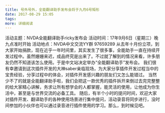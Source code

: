 ```yaml
---
title: 号外号外，全能翻译助手发布会将于九月6号矩形
date: 2017-08-29 15:05
tags:
more: 详细阅读
---
```

活动主题：NVDA全能翻译助手ricky发布会
活动时间：17年9月6日（星期三）晚九点准时开始
活动地点：NVDA中文交流YY群 97659289
从去年十月份立项，到大家开始捐款，现在近乎一年时间里，其实发生了很多事，全能助手一直在持续开发过程中。虽然姗姗来迟，成品终究是出来了。不过就了解到的情况来看，许多朋友仍然不知道该怎么使用。于是中文站决定举办“全能翻译助手”发布会。
我们很有幸邀请到这次插件开发的大神saber亲临现场，为大家分享插件开发过程当中的宝贵经验，分享过程中的体会，对插件开发感兴趣的朋友们又怎么能错过。
当然少不了的就是全能翻译助手啦，我们会把这一款优秀的插件拆开来倒过去完完整整的给大家精心讲解，务求让所有想学会的人都掌握，能灵活的使用，让他成为你生活中，甚至是与世界交流的必备工具。
随后，有半个小时的提问时间，欢迎大家对插件开发、翻译助手的各种使用场景进行集中提问，活动录音将同步进行，没时间参加的小伙伴也可以通过录音进行插件使用的学习。那么，到时候见吧。